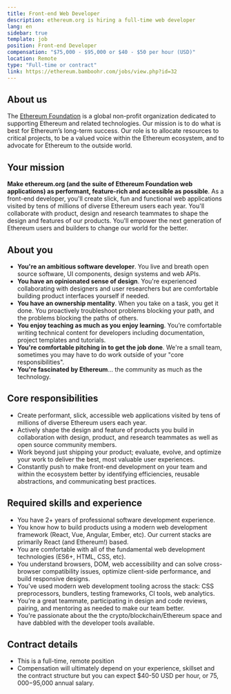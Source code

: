 ```yaml
---
title: Front-end Web Developer
description: ethereum.org is hiring a full-time web developer
lang: en
sidebar: true
template: job
position: Front-end Developer
compensation: "$75,000 - $95,000 or $40 - $50 per hour (USD)"
location: Remote
type: "Full-time or contract"
link: https://ethereum.bamboohr.com/jobs/view.php?id=32
---
```


## About us

The [Ethereum Foundation](/foundation/) is a global non-profit organization dedicated to supporting Ethereum and related technologies. Our mission is to do what is best for Ethereum’s long-term success. Our role is to allocate resources to critical projects, to be a valued voice within the Ethereum ecosystem, and to advocate for Ethereum to the outside world.

## Your mission

**Make ethereum.org (and the suite of Ethereum Foundation web applications) as performant, feature-rich and accessible as possible**. As a front-end developer, you'll create slick, fun and functional web applications visited by tens of millions of diverse Ethereum users each year. You'll collaborate with product, design and research teammates to shape the design and features of our products. You'll empower the next generation of Ethereum users and builders to change our world for the better.

## About you

- **You're an ambitious software developer**. You live and breath open source software, UI components, design systems and web APIs.
- **You have an opinionated sense of design**. You're experienced collaborating with designers and user researchers but are comfortable building product interfaces yourself if needed.
- **You have an ownership mentality**. When you take on a task, you get it done. You proactively troubleshoot problems blocking your path, and the problems blocking the paths of others.
- **You enjoy teaching as much as you enjoy learning**. You’re comfortable writing technical content for developers including documentation, project templates and tutorials.
- **You're comfortable pitching in to get the job done**. We're a small team, sometimes you may have to do work outside of your "core responsibilities".
- **You're fascinated by Ethereum**... the community as much as the technology.

## Core responsibilities

- Create performant, slick, accessible web applications visited by tens of millions of diverse Ethereum users each year.
- Actively shape the design and feature of products you build in collaboration with design, product, and research teammates as well as open source community members.
- Work beyond just shipping your product; evaluate, evolve, and optimize your work to deliver the best, most valuable user experiences.
- Constantly push to make front-end development on your team and within the ecosystem better by identifying efficiencies, reusable abstractions, and communicating best practices.

## Required skills and experience

- You have 2+ years of professional software development experience.
- You know how to build products using a modern web development framework (React, Vue, Angular, Ember, etc). Our current stacks are primarily React (and Ethereum!) based.
- You are comfortable with all of the fundamental web development technologies (ES6+, HTML, CSS, etc).
- You understand browsers, DOM, web accessibility and can solve cross-browser compatibility issues, optimize client-side performance, and build responsive designs.
- You’ve used modern web development tooling across the stack: CSS preprocessors, bundlers, testing frameworks, CI tools, web analytics.
- You’re a great teammate, participating in design and code reviews, pairing, and mentoring as needed to make our team better.
- You're passionate about the the crypto/blockchain/Ethereum space and have dabbled with the developer tools available.

## Contract details

- This is a full-time, remote position
- Compensation will ultimately depend on your experience, skillset and the contract structure but you can expect $40-50 USD per hour, or $75,000-$95,000 annual salary.

<!-- ## Apply

<ButtonLink to="https://ethereum.bamboohr.com/jobs/view.php?id=32">
  Apply for this job
</ButtonLink> -->
